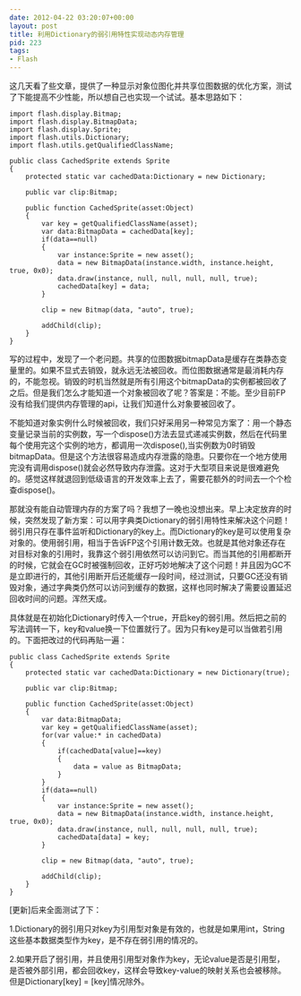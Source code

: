 ```yaml
---
date: 2012-04-22 03:20:07+00:00
layout: post
title: 利用Dictionary的弱引用特性实现动态内存管理
pid: 223
tags:
- Flash
---
```


这几天看了些文章，提供了一种显示对象位图化并共享位图数据的优化方案，测试了下能提高不少性能，所以想自己也实现一个试试。基本思路如下：

    
    
    import flash.display.Bitmap;
    import flash.display.BitmapData;
    import flash.display.Sprite;
    import flash.utils.Dictionary;
    import flash.utils.getQualifiedClassName;
    
    public class CachedSprite extends Sprite
    {
    	protected static var cachedData:Dictionary = new Dictionary;
    
    	public var clip:Bitmap;
    
    	public function CachedSprite(asset:Object)
    	{
    		var key = getQualifiedClassName(asset);
    		var data:BitmapData = cachedData[key];
    		if(data==null)
    		{
    			var instance:Sprite = new asset();
    			data = new BitmapData(instance.width, instance.height, true, 0x0);
    			data.draw(instance, null, null, null, null, true);
    			cachedData[key] = data;
    		}
    
    		clip = new Bitmap(data, "auto", true);
    
    		addChild(clip);
    	}
    }
    


写的过程中，发现了一个老问题。共享的位图数据bitmapData是缓存在类静态变量里的。如果不显式去销毁，就永远无法被回收。而位图数据通常是最消耗内存的，不能忽视。销毁的时机当然就是所有引用这个bitmapData的实例都被回收了之后。但是我们怎么才能知道一个对象被回收了呢？答案是：不能。至少目前FP没有给我们提供内存管理的api，让我们知道什么对象要被回收了。

不能知道对象实例什么时候被回收，我们只好采用另一种常见方案了：用一个静态变量记录当前的实例数，写一个dispose()方法去显式递减实例数，然后在代码里每个使用完这个实例的地方，都调用一次dispose(),当实例数为0时销毁bitmapData。但是这个方法很容易造成内存泄露的隐患。只要你在一个地方使用完没有调用dispose()就会必然导致内存泄露。这对于大型项目来说是很难避免的。感觉这样就退回到低级语言的开发效率上去了，需要花额外的时间去一个个检查dispose()。

那就没有能自动管理内存的方案了吗？我想了一晚也没想出来。早上决定放弃的时候，突然发现了新方案：可以用字典类Dictionary的弱引用特性来解决这个问题！弱引用只存在事件监听和Dictionary的key上。而Dictionary的key是可以使用复杂对象的。使用弱引用，相当于告诉FP这个引用计数无效。也就是其他对象还存在对目标对象的引用时，我靠这个弱引用依然可以访问到它。而当其他的引用都断开的时候，它就会在GC时被强制回收，正好巧妙地解决了这个问题！并且因为GC不是立即进行的，其他引用断开后还能缓存一段时间，经过测试，只要GC还没有销毁对象，通过字典类仍然可以访问到缓存的数据，这样也同时解决了需要设置延迟回收时间的问题。浑然天成。

具体就是在初始化Dictionary时传入一个true，开启key的弱引用。然后把之前的写法调转一下，key和value换一下位置就行了。因为只有key是可以当做若引用的。下面把改过的代码再贴一遍：

    
    
    public class CachedSprite extends Sprite
    {
    	protected static var cachedData:Dictionary = new Dictionary(true);
    
    	public var clip:Bitmap;
    
    	public function CachedSprite(asset:Object)
    	{
    		var data:BitmapData;
    		var key = getQualifiedClassName(asset);
    		for(var value:* in cachedData)
    		{
    			if(cachedData[value]==key)
    			{
    				data = value as BitmapData;
    			}
    		}
    		if(data==null)
    		{
    			var instance:Sprite = new asset();
    			data = new BitmapData(instance.width, instance.height, true, 0x0);
    			data.draw(instance, null, null, null, null, true);
    			cachedData[data] = key;
    		}
    
    		clip = new Bitmap(data, "auto", true);
    
    		addChild(clip);
    	}
    }
    



    
[更新]后来全面测试了下：

1.Dictionary的弱引用只对key为引用型对象是有效的，也就是如果用int，String这些基本数据类型作为key，是不存在弱引用的情况的。

2.如果开启了弱引用，并且使用引用型对象作为key，无论value是否是引用型，是否被外部引用，都会回收key，这样会导致key-value的映射关系也会被移除。但是Dictionary[key] = [key]情况除外。
